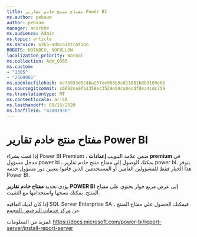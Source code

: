 ```yaml
---
title: مفتاح منتج خادم تقارير Power BI
ms.author: pebaum
author: pebaum
manager: mnirkhe
ms.audience: Admin
ms.topic: article
ms.service: o365-administration
ROBOTS: NOINDEX, NOFOLLOW
localization_priority: Normal
ms.collection: Adm_O365
ms.custom:
- "1305"
- "2500001"
ms.openlocfilehash: ec7b033d524ba257ee985b5cd11881b0b9109e8b
ms.sourcegitcommit: c6692ce0fa1358ec3529e59ca0ecdfdea4cdc759
ms.translationtype: MT
ms.contentlocale: ar-SA
ms.lasthandoff: 09/15/2020
ms.locfileid: "47801936"
---
```

# <a name="power-bi-report-server-product-key"></a>مفتاح منتج خادم تقارير Power BI

إذا قمت بشراء Power BI Premium ، ضمن علامة التبويب **إعدادات premium** في مدخل مسؤول power bi ، يمكنك الوصول إلى مفتاح منتج خادم تقارير power bi. يتوفر هذا الخيار فقط للمسؤولين العامين أو المستخدمين الذين قاموا بتعيين دور مسؤول خدمه Power BI.

يؤدي تحديد **مفتاح خادم تقارير POWER BI** إلى عرض مربع حوار يحتوي علي مفتاح المنتج. يمكنك نسخها واستخدامها مع التثبيت.

إذا كان لديك اتفاقيه SQL Server Enterprise SA ، فيمكنك الحصول علي مفتاح المنتج من [مركز خدمات الترخيص المجمع](https://www.microsoft.com/Licensing/servicecenter/).

لمزيد من المعلومات: https://docs.microsoft.com/power-bi/report-server/install-report-server
